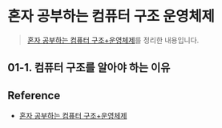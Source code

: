 # 혼자 공부하는 컴퓨터 구조 운영체제
> [혼자 공부하는 컴퓨터 구조+운영체제](http://www.yes24.com/Product/Goods/111378840)를 정리한 내용입니다.
## 01-1. 컴퓨터 구조를 알아야 하는 이유


## Reference
* [혼자 공부하는 컴퓨터 구조+운영체제](http://www.yes24.com/Product/Goods/111378840)